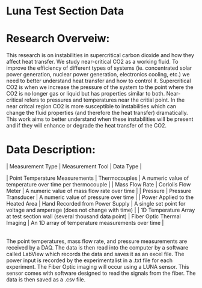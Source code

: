 # Luna Test Section Data

# Research Overveiw:
This research is on instabilities in supercritical carbon dioxide and how they affect heat transfer. We study near-critical CO2 as a working fluid. To improve the efficiency of different types of systems (ie. concentrated solar power generation, nuclear power generation, electronics cooling, etc.) we need to better understand heat transfer and how to control it.
Supercritical CO2 is when we increase the pressure of the system to the point where the CO2 is no longer gas or liquid but has properties similar to both. Near-critical refers to pressures and temperatures near the critial point. In the near critcal region CO2 is more susceptible to instabilities which can change the fluid properties (and therefore the heat transfer) dramatically. This work aims to better understand when these instabilities will be present and if they will enhance or degrade the heat transfer of the CO2.

# Data Description:
<table>
| Measurement Type | Measurement Tool | Data Type | <p>
| Point Temperature Measurements | Thermocouples | A numeric value of temperature over time per thermocouple | 
| Mass Flow Rate | Coriolis Flow Meter | A numeric value of mass flow rate over time | 
| Pressure | Pressure Transducer | A numeric value of pressure over time | 
| Power Applied to the Heated Area | Hand Recorded from Power Supply | A single set point for voltage and amperage (does not change with time) | 
| 1D Temperature Array at test section wall (several thousand data point) | Fiber Optic Thermal Imaging | An 1D array of temperature measurements over time | 
</table>
  
The point temperatures, mass flow rate, and pressure measurements are received by a DAQ. The data is then read into the computer by a software called LabView which records the data and saves it as an excel file. The power input is recorded by the experimentalist in a .txt file for each experiment. The Fiber Optic imaging will occur using a LUNA sensor. This sensor comes with software designed to read the signals from the fiber. The data is then saved as a .csv file. 
